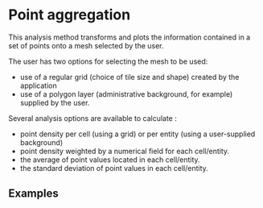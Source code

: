 # Point aggregation

This analysis method transforms and plots the information contained in a set of points onto a mesh selected by the user.

The user has two options for selecting the mesh to be used:

- use of a regular grid (choice of tile size and shape) created by the application
- use of a polygon layer (administrative background, for example) supplied by the user.

Several analysis options are available to calculate :

- point density per cell (using a grid) or per entity (using a user-supplied background)
- point density weighted by a numerical field for each cell/entity.
- the average of point values located in each cell/entity.
- the standard deviation of point values in each cell/entity.

## Examples

<ZoomImg
    src="/aggregation-pts-0.png"
    alt="Input dataset"
    caption="Input dataset"
/>

<ZoomImg
    src="/aggregation-pts-1.png"
    alt="Aggregation of points on a regular grid"
    caption="Aggregation of points on a regular grid"
/>

<ZoomImg
    src="/aggregation-pts-2.png"
    alt="Aggregation of points on an existing polygon layer"
    caption="Aggregation of points on an existing polygon layer"
/>
